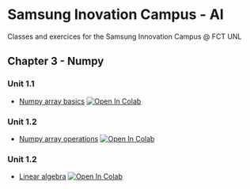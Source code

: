# Samsung Inovation Campus - AI

Classes and exercices for the Samsung Innovation Campus @ FCT UNL

## Chapter 3 - Numpy
### Unit 1.1

* [Numpy array basics](https://github.com/dborges14/SamsungInovationCampus_AI/blob/main/Chapter3_NumPy_I.ipynb)  [![Open In Colab](https://colab.research.google.com/assets/colab-badge.svg)](https://colab.research.google.com/github/dborges14/SamsungInovationCampus_AI/blob/main/Chapter3_NumPy_I.ipynb)

### Unit 1.2

* [Numpy array operations](https://github.com/dborges14/SamsungInovationCampus_AI/blob/main/Chapter3_NumPy_I.ipynb)  [![Open In Colab](https://colab.research.google.com/assets/colab-badge.svg)](https://colab.research.google.com/github/dborges14/SamsungInovationCampus_AI/blob/main/Chapter3_NumPy_I.ipynb)

### Unit 1.2

* [Linear algebra](https://github.com/dborges14/SamsungInovationCampus_AI/blob/main/Chapter3_NumPy_I.ipynb)  [![Open In Colab](https://colab.research.google.com/assets/colab-badge.svg)](https://colab.research.google.com/github/dborges14/SamsungInovationCampus_AI/blob/main/Chapter3_NumPy_I.ipynb)

